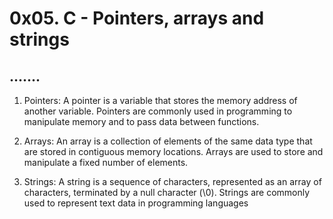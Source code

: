 # 0x05. C - Pointers, arrays and strings

## .......

1. Pointers: A pointer is a variable that stores the memory address of another variable. Pointers are commonly used in programming to manipulate memory and to pass data between functions.

2. Arrays: An array is a collection of elements of the same data type that are stored in contiguous memory locations. Arrays are used to store and manipulate a fixed number of elements.

3. Strings: A string is a sequence of characters, represented as an array of characters, terminated by a null character (\0). Strings are commonly used to represent text data in programming languages